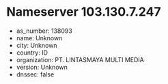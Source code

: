 # Nameserver 103.130.7.247

* as_number: 138093
* name: Unknown
* city: Unknown
* country: ID
* organization: PT. LINTASMAYA MULTI MEDIA
* version: Unknown
* dnssec: false
